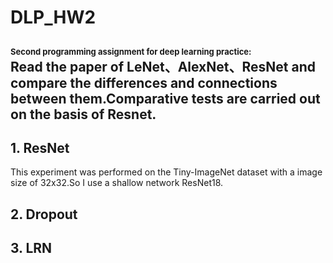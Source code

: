 # DLP_HW2
<font size=2>Second programming assignment for deep learning practice:</font>  
Read the paper of LeNet、AlexNet、ResNet and compare the differences and connections between them.Comparative tests are carried out on the basis of Resnet.
------
## 1. ResNet
This experiment was performed on the Tiny-ImageNet dataset with a image size of 32x32.So I use a shallow network ResNet18.

## 2. Dropout

## 3. LRN
